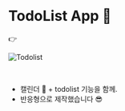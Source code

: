 <br>

# TodoList App :pencil:

:point_right: 
<br>

![Todolist]()


<br>

- 캘린더 :calendar: + todolist 기능을 함께.
- 반응형으로 제작했습니다 :sunglasses:
